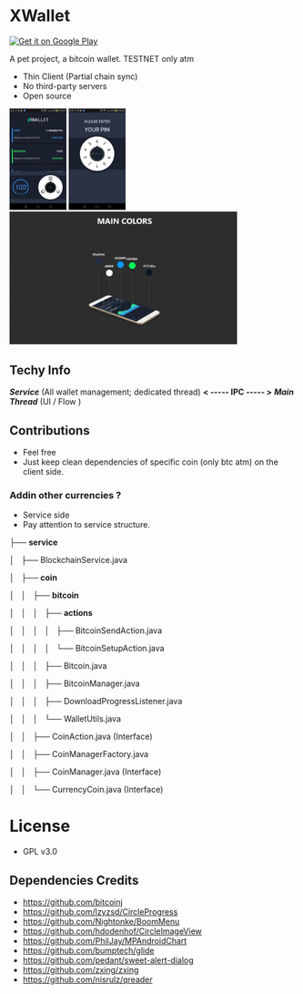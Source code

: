 # **XWallet**

<a href='https://play.google.com/store/apps/details?id=com.bytetobyte.xwallet&hl=en&pcampaignid=MKT-Other-global-all-co-prtnr-py-PartBadge-Mar2515-1'><img alt='Get it on Google Play' src='https://play.google.com/intl/en_us/badges/images/generic/en_badge_web_generic.png' width="200"/></a>

A pet project, a bitcoin wallet. TESTNET only atm

- Thin Client (Partial chain sync)
- No third-party servers
- Open source


<img src="https://raw.githubusercontent.com/ehanoc/xwallet/master/promos/tx_screenshot.png" width="100">

<img src="https://raw.githubusercontent.com/ehanoc/xwallet/master/promos/lock_screenshot.png" width="100">

<img src="https://raw.githubusercontent.com/ehanoc/xwallet/master/promos/color_scheme.png" width="400">

## **Techy Info**

_**Service**_ (All wallet management; dedicated thread) **< ----- IPC  ----- >** _**Main Thread**_ (UI / Flow ) 

## Contributions

 - Feel free
 - Just keep clean dependencies of specific coin (only btc atm) on the client side.
 
### Addin other currencies ? 

- Service side
- Pay attention to service structure.

├── **service**

│   ├── BlockchainService.java

│   ├── **coin**

│   │   ├── **bitcoin**

│   │   │   ├── **actions**

│   │   │   │   ├── BitcoinSendAction.java

│   │   │   │   └── BitcoinSetupAction.java

│   │   │   ├── Bitcoin.java

│   │   │   ├── BitcoinManager.java

│   │   │   ├── DownloadProgressListener.java

│   │   │   └── WalletUtils.java

│   │   ├── CoinAction.java (Interface)

│   │   ├── CoinManagerFactory.java

│   │   ├── CoinManager.java (Interface)

│   │   └── CurrencyCoin.java (Interface)


# License

- GPL v3.0

## Dependencies Credits 

- https://github.com/bitcoinj
- https://github.com/lzyzsd/CircleProgress
- https://github.com/Nightonke/BoomMenu
- https://github.com/hdodenhof/CircleImageView
- https://github.com/PhilJay/MPAndroidChart
- https://github.com/bumptech/glide
- https://github.com/pedant/sweet-alert-dialog
- https://github.com/zxing/zxing
- https://github.com/nisrulz/qreader
